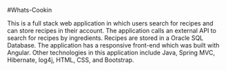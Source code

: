 #Whats-Cookin

This is a full stack web application in which users search for recipes and can store recipes in their account. The application calls an external API to search for recipes by ingredients. Recipes are stored in a Oracle SQL Database. The application has a responsive front-end which was built with Angular. Other technologies in this application include Java, Spring MVC, Hibernate, log4j, HTML, CSS, and Bootstrap.